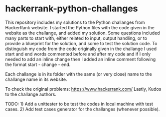 # hackerrank-python-challanges

This repository includes my solutions to the Python challanges from HackerRank website. 
I started the Python files with the code given in the website as the challange,
and added my solution. Some questions included many parts to start with, either related to input,
output handling, or to provide a blueprint for the solution, and some to test the solution code.
To distinguish my code from the code originally given in the challange I used start and end 
words commented before and after my code and if I only needed to add an inline
change then I added an inline comment following the format start - change - end.

Each challange is in its folder with the same (or very close) name 
to the challange name in its website. 

To check the original problems: https://www.hackerrank.com/
Lastly, Kudos to the challange authors.

TODO: 1) Add a unittester to be test the codes in local machine with test cases.
      2) Add test cases generator for the challanges (whenever possible).

